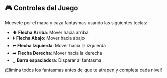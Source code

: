 ## 🎮 Controles del Juego

Muévete por el mapa y caza fantasmas usando las siguientes teclas:

- ⬆️ **Flecha Arriba**: Mover hacia arriba  
- ⬇️ **Flecha Abajo**: Mover hacia abajo  
- ⬅️ **Flecha Izquierda**: Mover hacia la izquierda  
- ➡️ **Flecha Derecha**: Mover hacia la derecha  
- ␣ **Barra espaciadora**: Disparar al fantasma

¡Elimina todos los fantasmas antes de que te atrapen y completa cada nivel!
